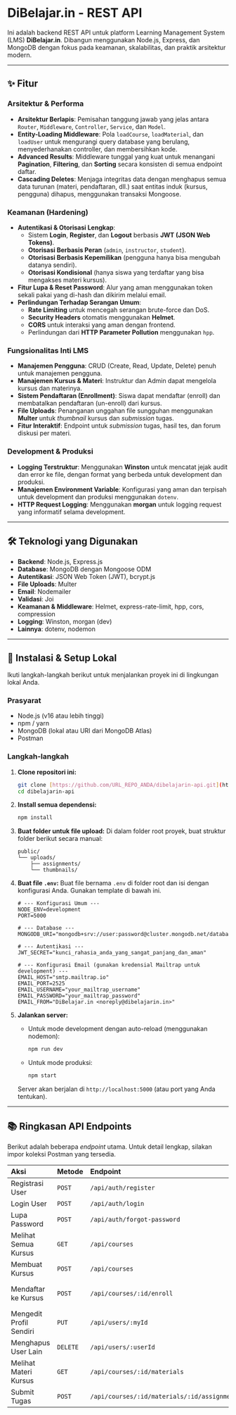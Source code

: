 # DiBelajar.in - REST API

Ini adalah backend REST API untuk platform Learning Management System (LMS) **DiBelajar.in**. Dibangun menggunakan Node.js, Express, dan MongoDB dengan fokus pada keamanan, skalabilitas, dan praktik arsitektur modern.

---

## ✨ Fitur

### Arsitektur & Performa
- **Arsitektur Berlapis**: Pemisahan tanggung jawab yang jelas antara `Router`, `Middleware`, `Controller`, `Service`, dan `Model`.
- **Entity-Loading Middleware**: Pola `loadCourse`, `loadMaterial`, dan `loadUser` untuk mengurangi query database yang berulang, menyederhanakan controller, dan membersihkan kode.
- **Advanced Results**: Middleware tunggal yang kuat untuk menangani **Pagination**, **Filtering**, dan **Sorting** secara konsisten di semua endpoint daftar.
- **Cascading Deletes**: Menjaga integritas data dengan menghapus semua data turunan (materi, pendaftaran, dll.) saat entitas induk (kursus, pengguna) dihapus, menggunakan transaksi Mongoose.

### Keamanan (Hardening)
- **Autentikasi & Otorisasi Lengkap**:
  - Sistem **Login**, **Register**, dan **Logout** berbasis **JWT (JSON Web Tokens)**.
  - **Otorisasi Berbasis Peran** (`admin`, `instructor`, `student`).
  - **Otorisasi Berbasis Kepemilikan** (pengguna hanya bisa mengubah datanya sendiri).
  - **Otorisasi Kondisional** (hanya siswa yang terdaftar yang bisa mengakses materi kursus).
- **Fitur Lupa & Reset Password**: Alur yang aman menggunakan token sekali pakai yang di-hash dan dikirim melalui email.
- **Perlindungan Terhadap Serangan Umum**:
  - **Rate Limiting** untuk mencegah serangan brute-force dan DoS.
  - **Security Headers** otomatis menggunakan **Helmet**.
  - **CORS** untuk interaksi yang aman dengan frontend.
  - Perlindungan dari **HTTP Parameter Pollution** menggunakan `hpp`.

### Fungsionalitas Inti LMS
- **Manajemen Pengguna**: CRUD (Create, Read, Update, Delete) penuh untuk manajemen pengguna.
- **Manajemen Kursus & Materi**: Instruktur dan Admin dapat mengelola kursus dan materinya.
- **Sistem Pendaftaran (Enrollment)**: Siswa dapat mendaftar (enroll) dan membatalkan pendaftaran (un-enroll) dari kursus.
- **File Uploads**: Penanganan unggahan file sungguhan menggunakan **Multer** untuk *thumbnail* kursus dan *submission* tugas.
- **Fitur Interaktif**: Endpoint untuk *submission* tugas, hasil tes, dan forum diskusi per materi.

### Development & Produksi
- **Logging Terstruktur**: Menggunakan **Winston** untuk mencatat jejak audit dan error ke file, dengan format yang berbeda untuk development dan produksi.
- **Manajemen Environment Variable**: Konfigurasi yang aman dan terpisah untuk development dan produksi menggunakan `dotenv`.
- **HTTP Request Logging**: Menggunakan **morgan** untuk logging request yang informatif selama development.

---

## 🛠️ Teknologi yang Digunakan

- **Backend**: Node.js, Express.js
- **Database**: MongoDB dengan Mongoose ODM
- **Autentikasi**: JSON Web Token (JWT), bcrypt.js
- **File Uploads**: Multer
- **Email**: Nodemailer
- **Validasi**: Joi
- **Keamanan & Middleware**: Helmet, express-rate-limit, hpp, cors, compression
- **Logging**: Winston, morgan (dev)
- **Lainnya**: dotenv, nodemon

---

## 🚀 Instalasi & Setup Lokal

Ikuti langkah-langkah berikut untuk menjalankan proyek ini di lingkungan lokal Anda.

### **Prasyarat**
- Node.js (v16 atau lebih tinggi)
- npm / yarn
- MongoDB (lokal atau URI dari MongoDB Atlas)
- Postman

### **Langkah-langkah**

1.  **Clone repositori ini:**
    ```bash
    git clone [https://github.com/URL_REPO_ANDA/dibelajarin-api.git](https://github.com/URL_REPO_ANDA/dibelajarin-api.git)
    cd dibelajarin-api
    ```

2.  **Install semua dependensi:**
    ```bash
    npm install
    ```

3.  **Buat folder untuk file upload:**
    Di dalam folder root proyek, buat struktur folder berikut secara manual:
    ```
    public/
    └── uploads/
        ├── assignments/
        └── thumbnails/
    ```

4.  **Buat file `.env`:**
    Buat file bernama `.env` di folder root dan isi dengan konfigurasi Anda. Gunakan template di bawah ini.

    ```env
    # --- Konfigurasi Umum ---
    NODE_ENV=development
    PORT=5000

    # --- Database ---
    MONGODB_URI="mongodb+srv://user:password@cluster.mongodb.net/database_name"

    # --- Autentikasi ---
    JWT_SECRET="kunci_rahasia_anda_yang_sangat_panjang_dan_aman"

    # --- Konfigurasi Email (gunakan kredensial Mailtrap untuk development) ---
    EMAIL_HOST="smtp.mailtrap.io"
    EMAIL_PORT=2525
    EMAIL_USERNAME="your_mailtrap_username"
    EMAIL_PASSWORD="your_mailtrap_password"
    EMAIL_FROM="DiBelajar.in <noreply@dibelajarin.in>"
    ```

5.  **Jalankan server:**
    * Untuk mode development dengan auto-reload (menggunakan nodemon):
      ```bash
      npm run dev
      ```
    * Untuk mode produksi:
      ```bash
      npm start
      ```
    Server akan berjalan di `http://localhost:5000` (atau port yang Anda tentukan).

---
## 📚 Ringkasan API Endpoints

Berikut adalah beberapa *endpoint* utama. Untuk detail lengkap, silakan impor koleksi Postman yang tersedia.

| Aksi | Metode | Endpoint | Akses |
| :--- | :--- | :--- | :--- |
| Registrasi User | `POST` | `/api/auth/register`| Publik |
| Login User | `POST`| `/api/auth/login` | Publik |
| Lupa Password | `POST`| `/api/auth/forgot-password` | Publik |
| Melihat Semua Kursus | `GET` | `/api/courses` | Publik |
| Membuat Kursus | `POST` | `/api/courses` | Admin, Instructor |
| Mendaftar ke Kursus | `POST`| `/api/courses/:id/enroll` | Login (Semua Peran) |
| Mengedit Profil Sendiri| `PUT` | `/api/users/:myId` | Pemilik Akun |
| Menghapus User Lain | `DELETE`| `/api/users/:userId`| Admin |
| Melihat Materi Kursus | `GET` | `/api/courses/:id/materials` | Terdaftar di Kursus |
| Submit Tugas | `POST` | `/api/courses/:id/materials/:id/assignments` | Student (Terdaftar) |
